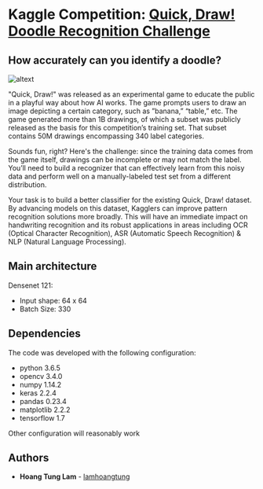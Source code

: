 # Kaggle Competition: [Quick, Draw! Doodle Recognition Challenge](https://www.kaggle.com/c/quickdraw-doodle-recognition)

## How accurately can you identify a doodle?

![altext](https://storage.googleapis.com/kaggle-media/competitions/quickdraw/what-does-a-bee-look-like-1.png)

"Quick, Draw!" was released as an experimental game to educate the public in a playful way about how AI works. The game prompts users to draw an image depicting a certain category, such as ”banana,” “table,” etc. The game generated more than 1B drawings, of which a subset was publicly released as the basis for this competition’s training set. That subset contains 50M drawings encompassing 340 label categories.

Sounds fun, right? Here's the challenge: since the training data comes from the game itself, drawings can be incomplete or may not match the label. You’ll need to build a recognizer that can effectively learn from this noisy data and perform well on a manually-labeled test set from a different distribution.

Your task is to build a better classifier for the existing Quick, Draw! dataset. By advancing models on this dataset, Kagglers can improve pattern recognition solutions more broadly. This will have an immediate impact on handwriting recognition and its robust applications in areas including OCR (Optical Character Recognition), ASR (Automatic Speech Recognition) & NLP (Natural Language Processing).

## Main architecture
Densenet 121:
* Input shape: 64 x 64
* Batch Size: 330



## Dependencies
The code was developed with the following configuration:
* python 3.6.5
* opencv 3.4.0
* numpy 1.14.2
* keras 2.2.4
* pandas 0.23.4
* matplotlib 2.2.2
* tensorflow 1.7

Other configuration will reasonably work

## Authors
* **Hoang Tung Lam** - [lamhoangtung](https://lab.zinza.com.vn/lamht)

